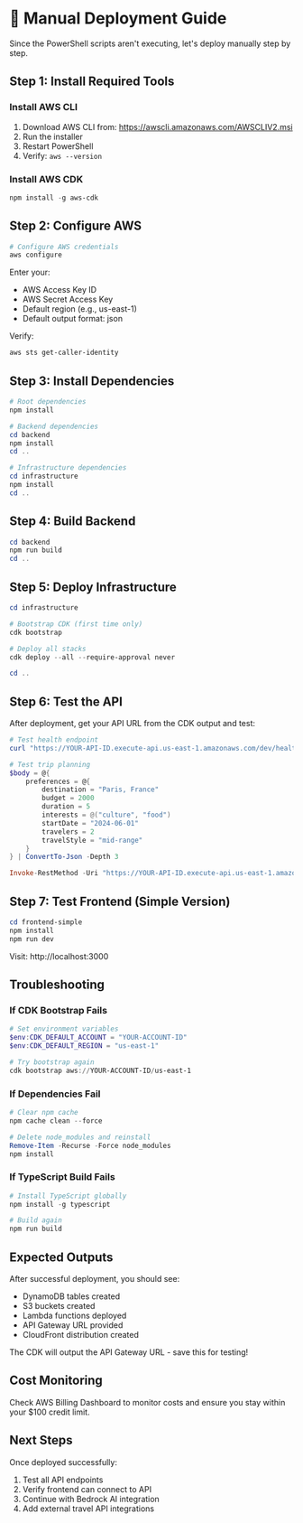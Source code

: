 # 🚀 Manual Deployment Guide

Since the PowerShell scripts aren't executing, let's deploy manually step by step.

## Step 1: Install Required Tools

### Install AWS CLI
1. Download AWS CLI from: https://awscli.amazonaws.com/AWSCLIV2.msi
2. Run the installer
3. Restart PowerShell
4. Verify: `aws --version`

### Install AWS CDK
```powershell
npm install -g aws-cdk
```

## Step 2: Configure AWS

```powershell
# Configure AWS credentials
aws configure
```

Enter your:
- AWS Access Key ID
- AWS Secret Access Key
- Default region (e.g., us-east-1)
- Default output format: json

Verify:
```powershell
aws sts get-caller-identity
```

## Step 3: Install Dependencies

```powershell
# Root dependencies
npm install

# Backend dependencies
cd backend
npm install
cd ..

# Infrastructure dependencies
cd infrastructure
npm install
cd ..
```

## Step 4: Build Backend

```powershell
cd backend
npm run build
cd ..
```

## Step 5: Deploy Infrastructure

```powershell
cd infrastructure

# Bootstrap CDK (first time only)
cdk bootstrap

# Deploy all stacks
cdk deploy --all --require-approval never

cd ..
```

## Step 6: Test the API

After deployment, get your API URL from the CDK output and test:

```powershell
# Test health endpoint
curl "https://YOUR-API-ID.execute-api.us-east-1.amazonaws.com/dev/health"

# Test trip planning
$body = @{
    preferences = @{
        destination = "Paris, France"
        budget = 2000
        duration = 5
        interests = @("culture", "food")
        startDate = "2024-06-01"
        travelers = 2
        travelStyle = "mid-range"
    }
} | ConvertTo-Json -Depth 3

Invoke-RestMethod -Uri "https://YOUR-API-ID.execute-api.us-east-1.amazonaws.com/dev/plan-trip" -Method POST -Body $body -ContentType "application/json"
```

## Step 7: Test Frontend (Simple Version)

```powershell
cd frontend-simple
npm install
npm run dev
```

Visit: http://localhost:3000

## Troubleshooting

### If CDK Bootstrap Fails
```powershell
# Set environment variables
$env:CDK_DEFAULT_ACCOUNT = "YOUR-ACCOUNT-ID"
$env:CDK_DEFAULT_REGION = "us-east-1"

# Try bootstrap again
cdk bootstrap aws://YOUR-ACCOUNT-ID/us-east-1
```

### If Dependencies Fail
```powershell
# Clear npm cache
npm cache clean --force

# Delete node_modules and reinstall
Remove-Item -Recurse -Force node_modules
npm install
```

### If TypeScript Build Fails
```powershell
# Install TypeScript globally
npm install -g typescript

# Build again
npm run build
```

## Expected Outputs

After successful deployment, you should see:
- DynamoDB tables created
- S3 buckets created
- Lambda functions deployed
- API Gateway URL provided
- CloudFront distribution created

The CDK will output the API Gateway URL - save this for testing!

## Cost Monitoring

Check AWS Billing Dashboard to monitor costs and ensure you stay within your $100 credit limit.

## Next Steps

Once deployed successfully:
1. Test all API endpoints
2. Verify frontend can connect to API
3. Continue with Bedrock AI integration
4. Add external travel API integrations